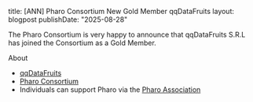 title: [ANN] Pharo Consortium New Gold Member qqDataFruits
layout: blogpost
publishDate: "2025-08-28"

The Pharo Consortium is very happy to announce that qqDataFruits S.R.L has joined the Consortium as a Gold Member.

About

- [qqDataFruits](https://qqDataFruits.be)
- [Pharo Consortium](http://consortium.pharo.org)
- Individuals can support Pharo via the [Pharo Association](https://association.pharo.org)

